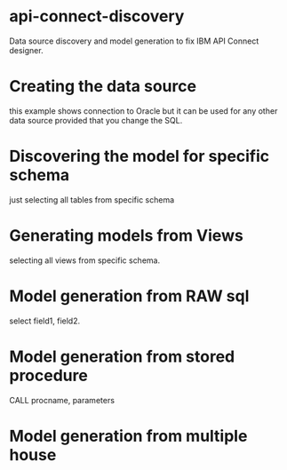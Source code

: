 # api-connect-discovery
Data source discovery and model generation to fix IBM API Connect designer.

# Creating the data source
this example shows connection to Oracle but it can be used for any other data source provided that you change the SQL.
# Discovering the model for specific schema
just selecting all tables from specific schema
# Generating models from Views
selecting all views from specific schema.
# Model generation from RAW sql
select field1, field2.
# Model generation from stored procedure
CALL procname, parameters
# Model generation from multiple house
